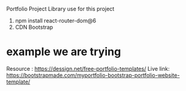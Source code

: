 Portfolio Project 
Library use for this project
1. npm install react-router-dom@6
2. CDN Bootstrap

# example we are trying 
Resource : https://dessign.net/free-portfolio-templates/
Live link: https://bootstrapmade.com/myportfolio-bootstrap-portfolio-website-template/